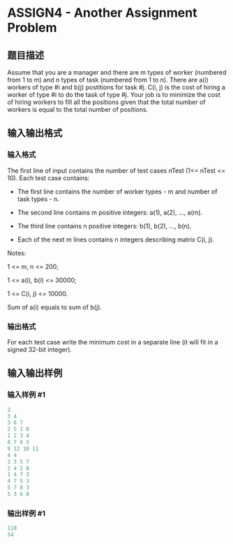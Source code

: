 # ASSIGN4 - Another Assignment Problem

## 题目描述

 Assume that you are a manager and there are m types of worker (numbered from 1 to m) and n types of task (numbered from 1 to n). There are a(i) workers of type #i and b(j) postitions for task #j. C(i, j) is the cost of hiring a worker of type #i to do the task of type #j. Your job is to minimize the cost of hiring workers to fill all the positions given that the total number of workers is equal to the total number of positions.

## 输入输出格式

### 输入格式

 The first line of input contains the number of test cases nTest (1<= nTest <= 10). Each test case contains:

- The first line contains the number of worker types - m and number of task types - n.

- The second line contains m positive integers: a(1), a(2), ..., a(m).

- The third line contains n positive integers: b(1), b(2), ..., b(n).

- Each of the next m lines contains n integers describing matrix C(i, j).

Notes:

1 <= m, n <= 200;

1 <= a(i), b(i) <= 30000;

1 <= C(i, j) <= 10000.

Sum of a(i) equals to sum of b(j).

### 输出格式

 For each test case write the minimum cost in a separate line (it will fit in a signed 32-bit integer).

## 输入输出样例

### 输入样例 #1

```cpp
2
3 4
3 6 7
2 5 1 8
1 2 3 4
8 7 6 5
9 12 10 11
4 4
1 3 5 7
2 4 2 8
1 4 7 3
4 7 5 3
5 7 8 3
5 3 6 8
```


### 输出样例 #1

```cpp
110
54
```


